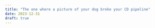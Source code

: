 ```yaml
---
title: "The one where a picture of your dog broke your CD pipeline"
date: 2023-12-31
draft: true
---
```


<!--stackedit_data:
eyJoaXN0b3J5IjpbMTA4MDM0NjgzMV19
-->